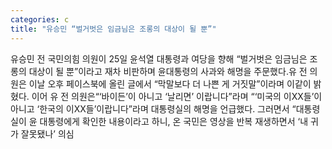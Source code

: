 ```yaml
---
categories: c
title: "유승민 “벌거벗은 임금님은 조롱의 대상이 될 뿐”"
---
```

유승민 전 국민의힘 의원이 25일 윤석열 대통령과 여당을 향해 “벌거벗은 임금님은 조롱의 대상이 될 뿐”이라고 재차 비판하며 윤대통령의 사과와 해명을 주문했다.유 전 의원은 이날 오후 페이스북에 올린 글에서 “막말보다 더 나쁜 게 거짓말”이라며 이같이 밝혔다. 이어 유 전 의원은“‘바이든’이 아니고 ‘날리면’ 이랍니다”라며 “‘미국의 이XX들’이 아니고 ‘한국의 이XX들’이랍니다”라며 대통령실의 해명을 언급했다. 그러면서 “대통령실이 윤 대통령에게 확인한 내용이라고 하니, 온 국민은 영상을 반복 재생하면서 ‘내 귀가 잘못됐나’ 의심